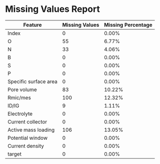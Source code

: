 # Missing Values Report

| Feature | Missing Values | Missing Percentage |
|---------|----------------|--------------------|
| Index | 0 | 0.00% |
| O | 55 | 6.77% |
| N | 33 | 4.06% |
| B | 0 | 0.00% |
| S | 0 | 0.00% |
| P | 0 | 0.00% |
| Specific surface area | 0 | 0.00% |
| Pore volume | 83 | 10.22% |
| Rmic/mes | 100 | 12.32% |
| ID/IG | 9 | 1.11% |
| Electrolyte | 0 | 0.00% |
| Current collector | 0 | 0.00% |
| Active mass loading | 106 | 13.05% |
| Potential window | 0 | 0.00% |
| Current density | 0 | 0.00% |
| target | 0 | 0.00% |

